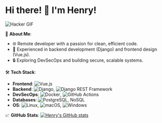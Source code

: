 # Hi there! 👋 I'm Henry!

![Hacker GIF](https://media.giphy.com/media/V4NSR1NG2p0KeJJyr5/giphy.gif)

🚀 **About Me**:
- 🌐 Remote developer with a passion for clean, efficient code.
- 💼 Experienced in backend development (Django) and frontend design (Vue.js).
- 🔒 Exploring DevSecOps and building secure, scalable systems.

🛠️ **Tech Stack**:
- **Frontend**: ![Vue.js](https://img.shields.io/badge/Vue.js-4FC08D?logo=vue.js&logoColor=white)
- **Backend**: ![Django](https://img.shields.io/badge/Django-092E20?logo=django&logoColor=white), ![Django REST Framework](https://img.shields.io/badge/DRF-092E20?logo=django&logoColor=white)
- **DevSecOps**: ![Docker](https://img.shields.io/badge/Docker-2496ED?logo=docker&logoColor=white), ![GitHub Actions](https://img.shields.io/badge/GitHub_Actions-2088FF?logo=github-actions&logoColor=white)
- **Databases**: ![PostgreSQL](https://img.shields.io/badge/PostgreSQL-336791?logo=postgresql&logoColor=white), NoSQL
- **OS**: ![Linux](https://img.shields.io/badge/Linux-FCC624?logo=linux&logoColor=black), ![macOS](https://img.shields.io/badge/macOS-000000?logo=apple&logoColor=white), ![Windows](https://img.shields.io/badge/Windows-0078D6?logo=windows&logoColor=white)


📈 **GitHub Stats**:
[![Henry's GitHub stats](https://github-readme-stats.vercel.app/api?username=henrymanke&hide=stars&show_icons=true&theme=transparent)](https://github.com/anuraghazra/github-readme-stats)

<!--
📫 **Connect with Me**:
[![LinkedIn](https://img.shields.io/badge/LinkedIn-0077B5?logo=linkedin&logoColor=white)](https://linkedin.com/in/henrymanke)
[![Email](https://img.shields.io/badge/Email-D14836?logo=gmail&logoColor=white)](mailto:henry@example.com)
